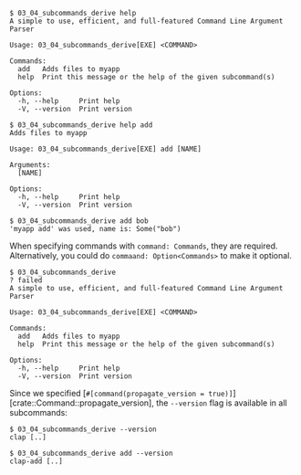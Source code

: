 ```console
$ 03_04_subcommands_derive help
A simple to use, efficient, and full-featured Command Line Argument Parser

Usage: 03_04_subcommands_derive[EXE] <COMMAND>

Commands:
  add   Adds files to myapp
  help  Print this message or the help of the given subcommand(s)

Options:
  -h, --help     Print help
  -V, --version  Print version

$ 03_04_subcommands_derive help add
Adds files to myapp

Usage: 03_04_subcommands_derive[EXE] add [NAME]

Arguments:
  [NAME]  

Options:
  -h, --help     Print help
  -V, --version  Print version

$ 03_04_subcommands_derive add bob
'myapp add' was used, name is: Some("bob")

```

When specifying commands with `command: Commands`, they are required.
Alternatively, you could do `commaand: Option<Commands>` to make it optional.
```console
$ 03_04_subcommands_derive
? failed
A simple to use, efficient, and full-featured Command Line Argument Parser

Usage: 03_04_subcommands_derive[EXE] <COMMAND>

Commands:
  add   Adds files to myapp
  help  Print this message or the help of the given subcommand(s)

Options:
  -h, --help     Print help
  -V, --version  Print version

```

Since we specified [`#[command(propagate_version = true)]`][crate::Command::propagate_version],
the `--version` flag is available in all subcommands:
```console
$ 03_04_subcommands_derive --version
clap [..]

$ 03_04_subcommands_derive add --version
clap-add [..]

```
